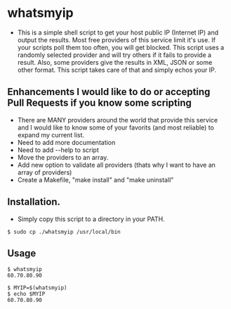 # whatsmyip

* This is a simple shell script to get your host public IP (Internet IP) and output the results.   Most free providers of this service limit it's use.   If your scripts poll them too often, you will get blocked.  This script uses a randomly selected provider and will try others if it fails to provide a result.   Also, some providers give the results in XML, JSON or some other format.  This script takes care of that and simply echos your IP.

## Enhancements I would like to do or accepting Pull Requests if you know some scripting
* There are MANY providers around the world that provide this service and I would like to know some of your favorits (and most reliable) to expand my current list.
* Need to add more documentation
* Need to add --help to script
* Move the providers to an array.
* Add new option to validate all providers (thats why I want to have an array of providers)
* Create a Makefile, "make install" and "make uninstall"

## Installation.
* Simply copy this script to a directory in your PATH.
```
$ sudo cp ./whatsmyip /usr/local/bin
```

## Usage
```
$ whatsmyip
60.70.80.90

$ MYIP=$(whatsmyip)
$ echo $MYIP
60.70.80.90
